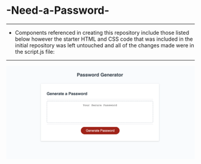 # -Need-a-Password-

----
* Components referenced in creating this repository include those listed below however the starter HTML and CSS code that was included in the initial repository was left untouched and all of the changes made were in the script.js file:

---

 ![Password screenshot](Password/Password.png)